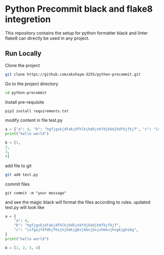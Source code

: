 # Python Precommit black and flake8 integretion

This repository contains the setup for python formatter black and linter flake8 can directly be used in any project.
## Run Locally

Clone the project

```bash
git clone https://github.com/akshaym-3255/python-precommit.git
```

Go to the project directory

```bash
cd python-precommit
```
Install pre-requisite
```bash
pip3 install requirements.txt
```
modify content in file test.py
```python
a = {"a": 4, "b": "hgfjgskjdfakjdfhlkjhdkjnkfdjkkdjhdfkjfkjf", "c": "isfgajfdfdkjfhijhjkbkjgbsjkbsjbsjshbksjhsgkjghskg"}
print("hello world")

b = [1, 
2,
3, 
4]
```

add file to git 
```bash
git add test.py
```

commit files
```
git commit -m "your message"
```
and see the magic black will format the files according to rules.
updated test.py will look like 
```python
a = {
    "a": 4,
    "b": "hgfjgskjdfakjdfhlkjhdkjnkfdjkkdjhdfkjfkjf",
    "c": "isfgajfdfdkjfhijhjkbkjgbsjkbsjbsjshbksjhsgkjghskg",
}
print("hello world")

b = [1, 2, 3, 4]
```


